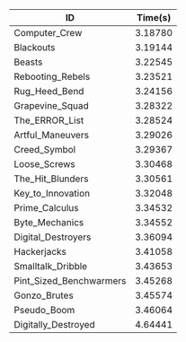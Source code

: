 |ID|Time(s)|
|-|-|
|Computer_Crew|3.18780|
|Blackouts|3.19144|
|Beasts|3.22545|
|Rebooting_Rebels|3.23521|
|Rug_Heed_Bend|3.24156|
|Grapevine_Squad|3.28322|
|The_ERROR_List|3.28524|
|Artful_Maneuvers|3.29026|
|Creed_Symbol|3.29367|
|Loose_Screws|3.30468|
|The_Hit_Blunders|3.30561|
|Key_to_Innovation|3.32048|
|Prime_Calculus|3.34532|
|Byte_Mechanics|3.34552|
|Digital_Destroyers|3.36094|
|Hackerjacks|3.41058|
|Smalltalk_Dribble|3.43653|
|Pint_Sized_Benchwarmers|3.45268|
|Gonzo_Brutes|3.45574|
|Pseudo_Boom|3.46064|
|Digitally_Destroyed|4.64441|
